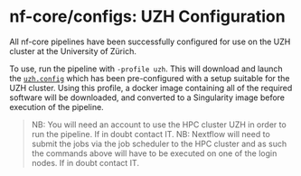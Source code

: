 # nf-core/configs: UZH Configuration

All nf-core pipelines have been successfully configured for use on the UZH cluster at the University of Zürich.

To use, run the pipeline with `-profile uzh`. This will download and launch the [`uzh.config`](../conf/uzh.config) which has been pre-configured with a setup suitable for the UZH cluster. Using this profile, a docker image containing all of the required software will be downloaded, and converted to a Singularity image before execution of the pipeline.

> NB: You will need an account to use the HPC cluster UZH in order to run the pipeline. If in doubt contact IT.
> NB: Nextflow will need to submit the jobs via the job scheduler to the HPC cluster and as such the commands above will have to be executed on one of the login nodes. If in doubt contact IT.
